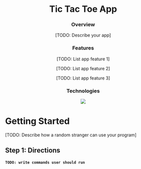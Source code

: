 <div align='center'>
  
# Tic Tac Toe App
  
### Overview
  
[TODO: Describe your app]  

### Features

[TODO: List app feature 1]

[TODO: List app feature 2]

[TODO: List app feature 3]
  
### Technologies
  
![](https://img.shields.io/badge/Python-Language-informational?style=for-the-badge&logo=python&logoColor=white&color=2bbc8a)

</div>




# Getting Started

[TODO: Describe how a random stranger can use your program]

## Step 1: Directions

#### `TODO: write commands user should run`


